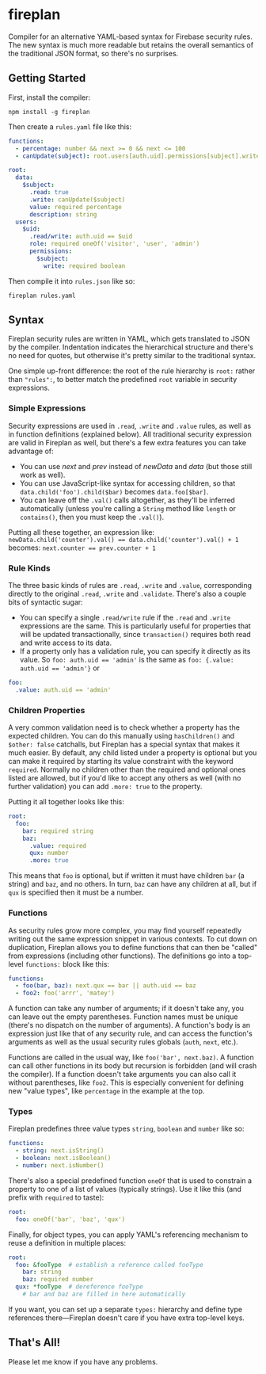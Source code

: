 fireplan
========

Compiler for an alternative YAML-based syntax for Firebase security rules.  The new syntax is much
more readable but retains the overall semantics of the traditional JSON format, so there's no
surprises.

## Getting Started

First, install the compiler:

```
npm install -g fireplan
```

Then create a `rules.yaml` file like this:

```yaml
functions:
  - percentage: number && next >= 0 && next <= 100
  - canUpdate(subject): root.users[auth.uid].permissions[subject].write

root:
  data:
    $subject:
      .read: true
      .write: canUpdate($subject)
      value: required percentage
      description: string
  users:
    $uid:
      .read/write: auth.uid == $uid
      role: required oneOf('visitor', 'user', 'admin')
      permissions:
        $subject:
          write: required boolean
```

Then compile it into `rules.json` like so:

```
fireplan rules.yaml
```

## Syntax

Fireplan security rules are written in YAML, which gets translated to JSON by the compiler.  Indentation indicates the hierarchical structure and there's no need for quotes, but otherwise it's
pretty similar to the traditional syntax.

One simple up-front difference: the root of the rule hierarchy is `root:` rather than `"rules":`, to better match the predefined `root` variable in security expressions.

### Simple Expressions

Security expressions are used in `.read`, `.write` and `.value` rules, as well as in function definitions (explained below).  All traditional security expression are valid in Fireplan as well, but there's a few extra features you can take advantage of:
- You can use _next_ and _prev_ instead of _newData_ and _data_ (but those still work as well).
- You can use JavaScript-like syntax for accessing children, so that `data.child('foo').child($bar)` becomes `data.foo[$bar]`.
- You can leave off the `.val()` calls altogether, as they'll be inferred automatically (unless you're calling a `String` method like `length` or `contains()`, then you must keep the `.val()`).

Putting all these together, an expression like:
```newData.child('counter').val() == data.child('counter').val() + 1```
becomes:
```next.counter == prev.counter + 1```

### Rule Kinds

The three basic kinds of rules are `.read`, `.write` and `.value`, corresponding directly to the original `.read`, `.write` and `.validate`.  There's also a couple bits of syntactic sugar:
- You can specify a single `.read/write` rule if the `.read` and `.write` expressions are the same.  This is particularly useful for properties that will be updated transactionally, since `transaction()` requires both read and write access to its data.
- If a property only has a validation rule, you can specify it directly as its value.  So `foo: auth.uid == 'admin'` is the same as `foo: {.value: auth.uid == 'admin'}` or
```yaml
foo:
  .value: auth.uid == 'admin'
```

### Children Properties

A very common validation need is to check whether a property has the expected children.  You can do this manually using `hasChildren()` and `$other: false` catchalls, but Fireplan has a special syntax that makes it much easier.  By default, any child listed under a property is optional but you can make it required by starting its value constraint with the keyword `required`.  Normally no children other than the required and optional ones listed are allowed, but if you'd like to accept any others as well (with no further validation) you can add `.more: true` to the property.

Putting it all together looks like this:
```yaml
root:
  foo:
    bar: required string
    baz:
      .value: required
      qux: number
      .more: true
```
This means that `foo` is optional, but if written it must have children `bar` (a string) and `baz`, and no others.   In turn, `baz` can have any children at all, but if `qux` is specified then it must be a number.

### Functions

As security rules grow more complex, you may find yourself repeatedly writing out the same expression snippet in various contexts.  To cut down on duplication, Fireplan allows you to define functions that can then be "called" from expressions (including other functions).  The definitions go into a top-level `functions:` block like this:
```yaml
functions:
  - foo(bar, baz): next.qux == bar || auth.uid == baz
  - foo2: foo('arrr', 'matey')
```
A function can take any number of arguments; if it doesn't take any, you can leave out the empty parentheses.  Function names must be unique (there's no dispatch on the number of arguments).  A function's body is an expression just like that of any security rule, and can access the function's arguments as well as the usual security rules globals (`auth`, `next`, etc.).

Functions are called in the usual way, like `foo('bar', next.baz)`.  A function can call other functions in its body but recursion is forbidden (and will crash the compiler).  If a function doesn't take arguments you can also call it without parentheses, like `foo2`.  This is especially convenient for defining new "value types", like `percentage` in the example at the top.

### Types

Fireplan predefines three value types `string`, `boolean` and `number` like so:
```yaml
functions:
  - string: next.isString()
  - boolean: next.isBoolean()
  - number: next.isNumber()
```

There's also a special predefined function `oneOf` that is used to constrain a property to one of a list of values (typically strings).  Use it like this (and prefix with `required` to taste):
```yaml
root:
  foo: oneOf('bar', 'baz', 'qux')
```

Finally, for object types, you can apply YAML's referencing mechanism to reuse a definition in multiple places:
```yaml
root:
  foo: &fooType  # establish a reference called fooType
    bar: string
    baz: required number
  qux: *fooType  # dereference fooType
    # bar and baz are filled in here automatically
```
If you want, you can set up a separate `types:` hierarchy and define type references there&mdash;Fireplan doesn't care if you have extra top-level keys.

## That's All!

Please let me know if you have any problems.
